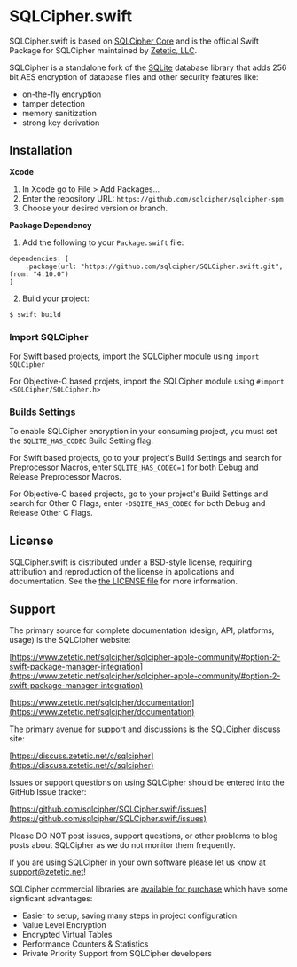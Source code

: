 # SQLCipher.swift

SQLCipher.swift is based on [SQLCipher Core](https://github.com/sqlcipher/sqlcipher) and is the official Swift Package for SQLCipher maintained by [Zetetic, LLC](https://www.zetetic.net).

SQLCipher is a standalone fork of the [SQLite](https://www.sqlite.org/) database library that adds 256 bit AES encryption of database files and other security features like:

- on-the-fly encryption
- tamper detection
- memory sanitization
- strong key derivation

## Installation

**Xcode**

1. In Xcode go to File > Add Packages...
2. Enter the repository URL: `https://github.com/sqlcipher/sqlcipher-spm`
3. Choose your desired version or branch.

**Package Dependency**

1. Add the following to your `Package.swift` file:

```
dependencies: [
    .package(url: "https://github.com/sqlcipher/SQLCipher.swift.git", from: "4.10.0")
]
```
2. Build your project:

```
$ swift build
```

### Import SQLCipher

For Swift based projects, import the SQLCipher module using `import SQLCipher`

For Objective-C based projets, import the SQLCipher module using `#import <SQLCipher/SQLCipher.h>`

### Builds Settings

To enable SQLCipher encryption in your consuming project, you must set the `SQLITE_HAS_CODEC` Build Setting flag.

For Swift based projects, go to your project's Build Settings and search for Preprocessor Macros, enter `SQLITE_HAS_CODEC=1` for both Debug and Release Preprocessor Macros.

For Objective-C based projects, go to your project's Build Settings and search for Other C Flags, enter `-DSQITE_HAS_CODEC` for both Debug and Release Other C Flags.

## License

SQLCipher.swift is distributed under a BSD-style license, requiring attribution and reproduction of the license in applications and documentation. See the [the LICENSE file](https://github.com/sqlcipher/SQLCipher.swift/LICENSE.md) for more information.

## Support

The primary source for complete documentation (design, API, platforms, usage) is the SQLCipher website:

[https://www.zetetic.net/sqlcipher/sqlcipher-apple-community/#option-2-swift-package-manager-integration](https://www.zetetic.net/sqlcipher/sqlcipher-apple-community/#option-2-swift-package-manager-integration)

[https://www.zetetic.net/sqlcipher/documentation](https://www.zetetic.net/sqlcipher/documentation)

The primary avenue for support and discussions is the SQLCipher discuss site:

[https://discuss.zetetic.net/c/sqlcipher](https://discuss.zetetic.net/c/sqlcipher)

Issues or support questions on using SQLCipher should be entered into the GitHub Issue tracker:

[https://github.com/sqlcipher/SQLCipher.swift/issues](https://github.com/sqlcipher/SQLCipher.swift/issues)

Please DO NOT post issues, support questions, or other problems to blog posts about SQLCipher as we do not monitor them frequently.

If you are using SQLCipher in your own software please let us know at [support@zetetic.net](mailto:support@zetetic.net?Subject=Using%20SQLCipher%20Community)!

SQLCipher commercial libraries are [available for purchase](https://www.zetetic.net/sqlcipher/buy/) which have some signficant advantages:

* Easier to setup, saving many steps in project configuration
* Value Level Encryption
* Encrypted Virtual Tables
* Performance Counters & Statistics
* Private Priority Support from SQLCipher developers
